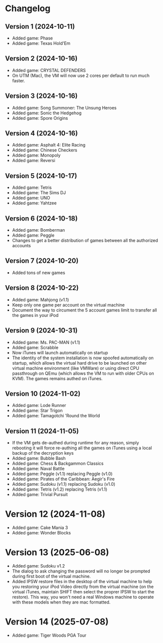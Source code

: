 # Changelog
## Version 1 (2024-10-11)
- Added game: Phase
- Added game: Texas Hold'Em

## Version 2 (2024-10-16)
- Added game: CRYSTAL DEFENDERS
- On UTM (Mac), the VM will now use 2 cores per default to run much faster.

## Version 3 (2024-10-16)
- Added game: Song Summoner: The Unsung Heroes
- Added game: Sonic the Hedgehog
- Added game: Spore Origins

## Version 4 (2024-10-16)
- Added game: Asphalt 4: Elite Racing
- Added game: Chinese Checkers
- Added game: Monopoly
- Added game: Reversi

## Version 5 (2024-10-17)
- Added game: Tetris
- Added game: The Sims DJ
- Added game: UNO
- Added game: Yahtzee

## Version 6 (2024-10-18)
- Added game: Bomberman
- Added game: Peggle
- Changes to get a better distribution of games between all the authorized accounts

## Version 7 (2024-10-20)
- Added tons of new games

## Version 8 (2024-10-22)
- Added game: Mahjong (v1.1)
- Keep only one game per account on the virtual machine
- Document the way to circument the 5 account games limit to transfer all the games in your iPod

## Version 9 (2024-10-31)
- Added game: Ms. PAC-MAN (v1.1)
- Added game: Scrabble
- Now iTunes will launch automatically on startup
- The identity of the system installation is now spoofed automatically on startup, which allows the virtual hard drive to be launched on other virtual machine environment (like VMWare) or using direct CPU passthrough on QEmu (which allows the VM to run with older CPUs on KVM). The games remains authed on iTunes.

## Version 10 (2024-11-02)
- Added game: Lode Runner
- Added game: Star Trigon
- Added game: Tamagotchi 'Round the World

## Version 11 (2024-11-05)
- If the VM gets de-authed during runtime for any reason, simply rebooting it will force re-authing all the games on iTunes using a local backup of the decryption keys
- Added game: Bubble Bash
- Added game: Chess & Backgammon Classics
- Added game: Naval Battle
- Added game: Peggle (v1.1) replacing Peggle (v1.0)
- Added game: Pirates of the Caribbean: Aegir's Fire
- Added game: Sudoku (v1.1) replacing Sudoku (v1.0)
- Added game: Tetris (v1.2) replacing Tetris (v1.1)
- Added game: Trivial Pursuit

# Version 12 (2024-11-08)
- Added game: Cake Mania 3
- Added game: Wonder Blocks

# Version 13 (2025-06-08)
- Added game: Sudoku v1.2
- The dialog to ask changing the password will no longer be prompted during first boot of the virtual machine.
- Added IPSW restore files in the desktop of the virtual machine to help you restoring your iPod Video directly from the virtual machine (on the virtual iTunes, maintain SHIFT then select the proprer IPSW to start the restore). This way, you won't need a real Windows machine to operate with these models when they are mac formatted.

# Version 14 (2025-07-08)
- Added game: Tiger Woods PGA Tour